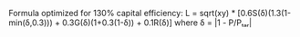 Formula optimized for 130% capital efficiency: L = sqrt(xy) * [0.6S(δ)(1.3(1-min(δ,0.3))) + 0.3G(δ)(1+0.3(1-δ)) + 0.1R(δ)] where δ = |1 - P/Pₜₐᵣ|
